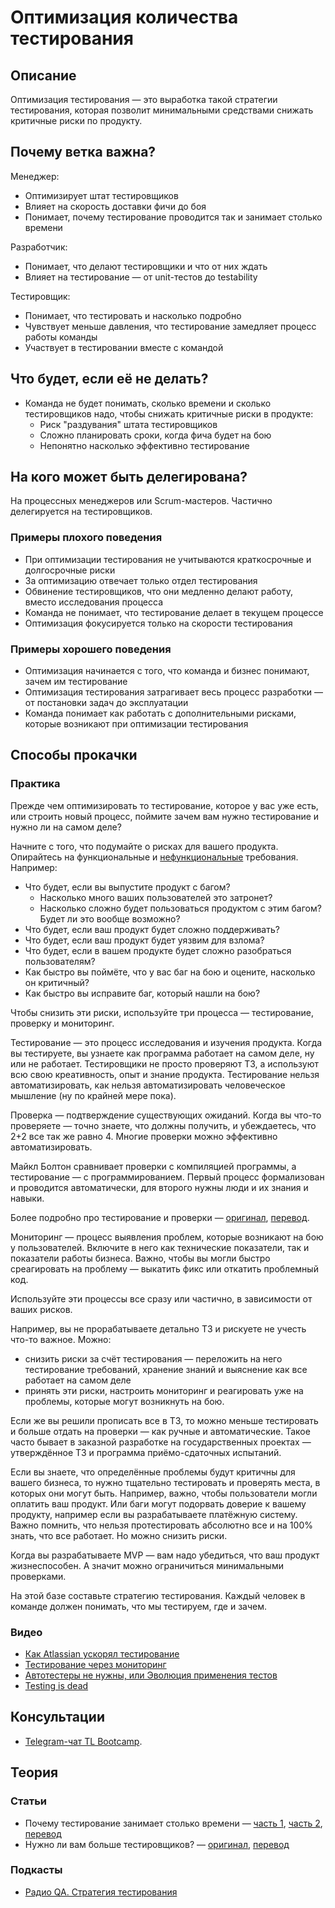 # Оптимизация количества тестирования
## Описание
Оптимизация тестирования — это выработка такой стратегии тестирования, которая позволит минимальными средствами снижать критичные риски по продукту.

## Почему ветка важна?
Менеджер:
- Оптимизирует штат тестировщиков
- Влияет на скорость доставки фичи до боя
- Понимает, почему тестирование проводится так и занимает столько времени

Разработчик:
- Понимает, что делают тестировщики  и что от них ждать
- Влияет на тестирование — от unit-тестов до testability

Тестировщик:
- Понимает, что тестировать и насколько подробно
- Чувствует меньше давления, что тестирование замедляет процесс работы команды
- Участвует в тестировании вместе с командой

## Что будет, если её не делать?
- Команда не будет понимать, сколько времени и сколько тестировщиков надо, чтобы снижать критичные риски в продукте:
  - Риск "раздувания" штата тестировщиков
  - Сложно планировать сроки, когда фича будет на бою
  - Непонятно насколько эффективно тестирование

## На кого может быть делегирована?
На процессных менеджеров или Scrum-мастеров. Частично делегируется на тестировщиков.

### Примеры плохого поведения
- При оптимизации тестирования не учитываются краткосрочные и долгосрочные риски
- За оптимизацию отвечает только отдел тестирования
- Обвинение тестировщиков, что они медленно делают работу, вместо исследования процесса
- Команда не понимает, что тестирование делает в текущем процессе
- Оптимизация фокусируется только на скорости тестирования

### Примеры хорошего поведения
- Оптимизация начинается с того, что команда и бизнес понимают, зачем им тестирование
- Оптимизация тестирования затрагивает весь процесс разработки — от постановки задач до эксплуатации
- Команда понимает как работать с дополнительными рисками, которые возникают при оптимизации тестирования

## Способы прокачки
### Практика

Прежде чем оптимизировать то тестирование, которое у вас уже есть, или строить новый процесс, поймите зачем вам нужно тестирование и нужно ли на самом деле?

Начните с того, что подумайте о рисках для вашего продукта. Опирайтесь на функциональные и [нефункциональные](https://github.com/tlbootcamp/tlroadmap/blob/master/skills/technical-lead/nfr.md) требования. Например:
- Что будет, если вы выпустите продукт с багом?
  - Насколько много ваших пользователей это затронет?
  - Насколько сложно будет пользоваться продуктом с этим багом? Будет ли это вообще возможно?
- Что будет, если ваш продукт будет сложно поддерживать?
- Что будет, если ваш продукт будет уязвим для взлома?
- Что будет, если в вашем продукте будет сложно разобраться пользователям?
- Как быстро вы поймёте, что у вас баг на бою и оцените, насколько он критичный?
- Как быстро вы исправите баг, который нашли на бою?

Чтобы снизить эти риски, используйте три процесса — тестирование, проверку и мониторинг.

Тестирование — это процесс исследования и изучения продукта. Когда вы тестируете, вы узнаете как программа работает на самом деле, ну или не работает. Тестировщики не просто проверяют ТЗ, а используют всю свою креативность, опыт и знание продукта. Тестирование нельзя автоматизировать, как нельзя автоматизировать человеческое мышление (ну по крайней мере пока).

Проверка — подтверждение существующих ожиданий. Когда вы что-то проверяете — точно знаете, что должны получить, и убеждаетесь, что 2+2 все так же равно 4. Многие проверки можно эффективно автоматизировать.

Майкл Болтон сравнивает проверки с компиляцией программы, а тестирование — с программированием. Первый процесс формализован и проводится автоматически, для второго нужны люди и их знания и навыки.

Более подробно про тестирование и проверки — [оригинал](https://www.developsense.com/blog/2009/08/testing-vs-checking/), [перевод](http://qastugama.blogspot.com/2013/09/blog-post_6.html).

Мониторинг — процесс выявления проблем, которые возникают на бою у пользователей. Включите в него как технические показатели, так и показатели работы бизнеса. Важно, чтобы вы могли быстро среагировать на проблему — выкатить фикс или откатить проблемный код.

Используйте эти процессы все сразу или частично, в зависимости от ваших рисков.

Например, вы не прорабатываете детально ТЗ и рискуете не учесть что-то важное. Можно:
- снизить риски за счёт тестирования — переложить на него тестирование требований, хранение знаний и выяснение как все работает на самом деле
- принять эти риски, настроить мониторинг и реагировать уже на проблемы, которые могут возникнуть на бою.

Если же вы решили прописать все в ТЗ, то можно меньше тестировать и больше отдать на проверки — как ручные и автоматические. Такое часто бывает в заказной разработке на государственных проектах — утверждённое ТЗ и программа приёмо-сдаточных испытаний.

Если вы знаете, что определённые проблемы будут критичны для вашего бизнеса, то нужно тщательно тестировать и проверять места, в которых они могут быть. Например, важно, чтобы пользователи могли оплатить ваш продукт. Или баги могут подорвать доверие к вашему продукту, например если вы разрабатываете платёжную систему. Важно помнить, что нельзя протестировать абсолютно все и на 100% знать, что все работает. Но можно снизить риски.

Когда вы разрабатываете MVP — вам надо убедиться, что ваш продукт жизнеспособен. А значит можно ограничиться минимальными проверками.

На этой базе составьте стратегию тестирования. Каждый человек в команде должен понимать, что мы тестируем, где и зачем.

### Видео
- [Как Atlassian ускорял тестирование](https://www.atlassian.com/agile/software-development/qa-at-speed)
- [Тестирование через мониторинг](https://www.highload.ru/2016/abstracts/2346.html)
- [Автотестеры не нужны, или Эволюция применения тестов](https://www.youtube.com/watch?v=jviyM-2D0F8&l)
- [Testing is dead](https://www.youtube.com/watch?v=X1jWe5rOu3g)

## Консультации
- [Telegram-чат TL Bootcamp](https://tlinks.run/tlbootcamp).

## Теория
### Статьи
- Почему тестирование занимает столько времени — [часть 1](https://www.developsense.com/blog/2009/11/why-is-testing-taking-so-long-part-1), [часть 2](https://www.developsense.com/blog/2009/11/what-does-testing-take-so-long-part-2), [перевод](https://software-testing.ru/library/testing/general-testing/911-why-is-testing-taking-so-long)
- Нужно ли вам больше тестировщиков? — [оригинал](https://www.developsense.com/blog/2007/04/do-you-need-more-testers-context-driven), [перевод](http://goblingame.blogspot.com/2011/09/blog-post.html)

### Подкасты
- [Радио QA. Стратегия тестирования](http://radio-qa.com/vypusk-10-strategiya-testirovaniya/)
